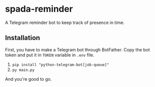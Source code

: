 # spada-reminder
A Telegram reminder bot to keep track of presence in time.

## Installation

First, you have to make a Telegram bot through BotFather. Copy the bot token and put it in `TOKEN` variable in `.env` file.

1. `pip install "python-telegram-bot[job-queue]"`
2. `py main.py`

And you're good to go.
